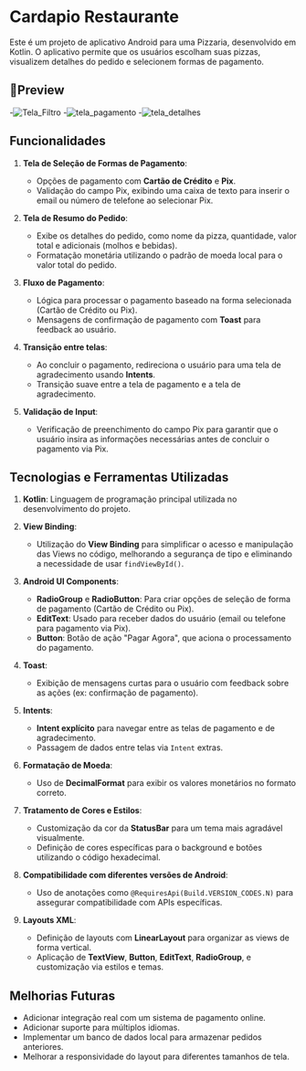 # Cardapio Restaurante

Este é um projeto de aplicativo Android para uma Pizzaria, desenvolvido em Kotlin. O aplicativo permite que os usuários escolham suas pizzas, visualizem detalhes do pedido e selecionem formas de pagamento.

## 📱Preview

-![Tela_Filtro](https://github.com/user-attachments/assets/c27bbe31-5696-45cc-b80e-beb390c3247f)
-![tela_pagamento](https://github.com/user-attachments/assets/d04204de-98c0-40da-aed7-6ea81f311b6f)
-![tela_detalhes](https://github.com/user-attachments/assets/11a7ab23-93b9-41d8-9bda-1a93d2fb984c)

## Funcionalidades

1. **Tela de Seleção de Formas de Pagamento**:
   - Opções de pagamento com **Cartão de Crédito** e **Pix**.
   - Validação do campo Pix, exibindo uma caixa de texto para inserir o email ou número de telefone ao selecionar Pix.

2. **Tela de Resumo do Pedido**:
   - Exibe os detalhes do pedido, como nome da pizza, quantidade, valor total e adicionais (molhos e bebidas).
   - Formatação monetária utilizando o padrão de moeda local para o valor total do pedido.

3. **Fluxo de Pagamento**:
   - Lógica para processar o pagamento baseado na forma selecionada (Cartão de Crédito ou Pix).
   - Mensagens de confirmação de pagamento com **Toast** para feedback ao usuário.

4. **Transição entre telas**:
   - Ao concluir o pagamento, redireciona o usuário para uma tela de agradecimento usando **Intents**.
   - Transição suave entre a tela de pagamento e a tela de agradecimento.
  
5. **Validação de Input**:
   - Verificação de preenchimento do campo Pix para garantir que o usuário insira as informações necessárias antes de concluir o pagamento via Pix.


## Tecnologias e Ferramentas Utilizadas

1. **Kotlin**: Linguagem de programação principal utilizada no desenvolvimento do projeto.
   
2. **View Binding**:
   - Utilização do **View Binding** para simplificar o acesso e manipulação das Views no código, melhorando a segurança de tipo e eliminando a necessidade de usar `findViewById()`.

3. **Android UI Components**:
   - **RadioGroup** e **RadioButton**: Para criar opções de seleção de forma de pagamento (Cartão de Crédito ou Pix).
   - **EditText**: Usado para receber dados do usuário (email ou telefone para pagamento via Pix).
   - **Button**: Botão de ação "Pagar Agora", que aciona o processamento do pagamento.

4. **Toast**:
   - Exibição de mensagens curtas para o usuário com feedback sobre as ações (ex: confirmação de pagamento).

5. **Intents**:
   - **Intent explícito** para navegar entre as telas de pagamento e de agradecimento.
   - Passagem de dados entre telas via `Intent` extras.

6. **Formatação de Moeda**:
   - Uso de **DecimalFormat** para exibir os valores monetários no formato correto.

7. **Tratamento de Cores e Estilos**:
   - Customização da cor da **StatusBar** para um tema mais agradável visualmente.
   - Definição de cores específicas para o background e botões utilizando o código hexadecimal.

8. **Compatibilidade com diferentes versões de Android**:
   - Uso de anotações como `@RequiresApi(Build.VERSION_CODES.N)` para assegurar compatibilidade com APIs específicas.

9. **Layouts XML**:
   - Definição de layouts com **LinearLayout** para organizar as views de forma vertical.
   - Aplicação de **TextView**, **Button**, **EditText**, **RadioGroup**, e customização via estilos e temas.
  

## Melhorias Futuras

- Adicionar integração real com um sistema de pagamento online.
- Adicionar suporte para múltiplos idiomas.
- Implementar um banco de dados local para armazenar pedidos anteriores.
- Melhorar a responsividade do layout para diferentes tamanhos de tela.
